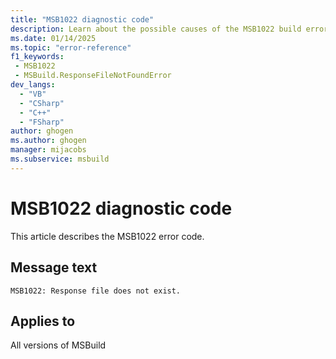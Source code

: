 ```yaml
---
title: "MSB1022 diagnostic code"
description: Learn about the possible causes of the MSB1022 build error, and get troubleshooting tips.
ms.date: 01/14/2025
ms.topic: "error-reference"
f1_keywords:
 - MSB1022
 - MSBuild.ResponseFileNotFoundError
dev_langs:
  - "VB"
  - "CSharp"
  - "C++"
  - "FSharp"
author: ghogen
ms.author: ghogen
manager: mijacobs
ms.subservice: msbuild
---
```


# MSB1022 diagnostic code

<!-- :::ErrorDefinitionDescription::: -->
<!-- :::editable-content name="introDescription"::: -->
This article describes the MSB1022 error code.
<!-- :::editable-content-end::: -->

## Message text

`MSB1022: Response file does not exist.`

<!-- :::editable-content name="postOutputDescription"::: -->
<!--
{StrBegin="MSBUILD : error MSB1022: "}UE: This message would show if the user did something like "msbuild @bogus.rsp" where bogus.rsp doesn't exist. This
    message does not need in-line parameters because the exception takes care of displaying the invalid arg.
    LOCALIZATION: The prefix "MSBUILD : error MSBxxxx:" should not be localized.
-->
<!-- :::editable-content-end::: -->
<!-- :::ErrorDefinitionDescription-end::: -->

## Applies to

All versions of MSBuild
